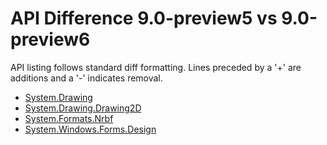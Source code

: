 # API Difference 9.0-preview5 vs 9.0-preview6

API listing follows standard diff formatting.
Lines preceded by a '+' are additions and a '-' indicates removal.

* [System.Drawing](9.0-preview6_System.Drawing.md)
* [System.Drawing.Drawing2D](9.0-preview6_System.Drawing.Drawing2D.md)
* [System.Formats.Nrbf](9.0-preview6_System.Formats.Nrbf.md)
* [System.Windows.Forms.Design](9.0-preview6_System.Windows.Forms.Design.md)

